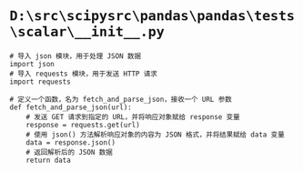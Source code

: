 # `D:\src\scipysrc\pandas\pandas\tests\scalar\__init__.py`

```
# 导入 json 模块，用于处理 JSON 数据
import json
# 导入 requests 模块，用于发送 HTTP 请求
import requests

# 定义一个函数，名为 fetch_and_parse_json，接收一个 URL 参数
def fetch_and_parse_json(url):
    # 发送 GET 请求到指定的 URL，并将响应对象赋给 response 变量
    response = requests.get(url)
    # 使用 json() 方法解析响应对象的内容为 JSON 格式，并将结果赋给 data 变量
    data = response.json()
    # 返回解析后的 JSON 数据
    return data
```
